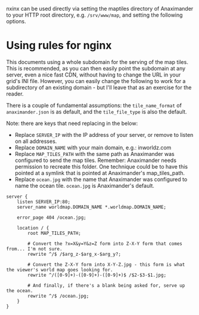 nxinx can be used directly via setting the maptiles directory of Anaximander to your HTTP root directory, e.g. `/srv/www/map`, and setting the following options.

# Using rules for nginx
This documents using a whole subdomain for the serving of the map tiles.  This is recommended, as you can then easily point the subdomain at any server, even a nice fast CDN, without having to change the URL in your grid's INI file.  However, you can easily change the following to work for a subdirectory of an existing domain - but I'll leave that as an exercise for the reader.

There is a couple of fundamental assumptions: the `tile_name_format` of `anaximander.json` is as default, and the `tile_file_type` is also the default.

Note: there are keys that need replacing in the below:
* Replace `SERVER_IP` with the IP address of your server, or remove to listen on all addresses.
* Replace `DOMAIN_NAME` with your main domain, e.g.: inworldz.com
* Replace `MAP_TILES_PATH` with the same path as Anaximander was configured to send the map tiles.  Remember: Anaximander needs permission to recreate this folder.  One technique could be to have this pointed at a symlink that is pointed at Anaximander's map_tiles_path.
* Replace `ocean.jpg` with the name that Anaximander was configured to name the ocean tile.  `ocean.jpg` is Anaximander's default.

```Nginx
server {
	listen SERVER_IP:80;
	server_name worldmap.DOMAIN_NAME *.worldmap.DOMAIN_NAME;
	
	error_page 404 /ocean.jpg;
	
	location / {
		root MAP_TILES_PATH;
		
		# Convert the ?x=X&y=Y&z=Z form into Z-X-Y form that comes from... I'm not sure.
		rewrite ^/$ /$arg_z-$arg_x-$arg_y?;
		
		# Convert the Z-X-Y form into X-Y-Z.jpg - this form is what the viewer's world map goes looking for.
		rewrite ^/([0-9]+)-([0-9]+)-([0-9]+)$ /$2-$3-$1.jpg;
		
		# And finally, if there's a blank being asked for, serve up the ocean.
		rewrite ^/$ /ocean.jpg;
	}
}
```
